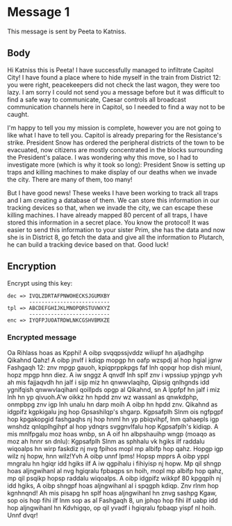 # Message 1
This message is sent by Peeta to Katniss.

## Body
Hi Katniss this is Peeta! I have successfully managed to infiltrate Capitol City! I have found a place where to hide myself in the train from District 12: you were right, peacekeepers did not check the last wagon, they were too lazy. I am sorry I could not send you a message before but it was difficult to find a safe way to communicate, Caesar controls all broadcast communication channels here in Capitol, so I needed to find a way not to be caught.

I'm happy to tell you my mission is complete, however you are not going to like what I have to tell you. Capitol is already preparing for the Resistance's strike. President Snow has ordered the peripheral districts of the town to be evacuated, now citizens are mostly concentrated in the blocks surrounding the President's palace. I was wondering why this move, so I had to investigate more (which is why it took so long): President Snow is setting up traps and killing machines to make display of our deaths when we invade the city. There are many of them, too many!

But I have good news! These weeks I have been working to track all traps and I am creating a database of them. We can store this information in our tracking devices so that, when we invade the city, we can escape these killing machines. I have already mapped 80 percent of all traps, I have stored this information in a secret place. You know the protocol! It was easier to send this information to your sister Prim, she has the data and now she is in District 8, go fetch the data and give all the information to Plutarch, he can build a tracking device based on that. Good luck! 

## Encryption
Encrypt using this key:

    dec => IVQLZDRTAFPNWOHECKSJGUMXBY
           --------------------------
    tpl => ABCDEFGHIJKLMNOPQRSTUVWXYZ
           --------------------------
    enc => IYQFPJUOATRDWLNKCGSHVBMXZE

### Encrypted message
Oa Rihlass hoas as Kpphi! A oibp svqqpssjvddz wiliupf hn aljadhgihp Qikahnd Qahz! A oibp jnvlf i kdiqp mopgp hn oafp wzspdj al hop hgial jgnw Fashgaqh 12: znv mpgp gauoh, kpiqprppkpgs faf lnh qopqr hop dish miunl, hopz mpgp hnn diez. A iw snggz A qnvdf lnh splf znv i wpssiup ypjngp yvh ah mis fajjaqvdh hn jalf i sijp miz hn qnwwvlaqihp, Qipsig qnlhgnds idd ygnifqish qnwwvlaqihanl qoillpds opgp al Qikahnd, sn A lppfpf hn jalf i miz lnh hn yp qivuoh.A'w oikkz hn hpdd znv wz wassanl as qnwkdphp, onmpbpg znv igp lnh unalu hn darp moih A oibp hn hpdd znv. Qikahnd as idgpifz kgpkigalu jng hop Gpsashilqp's shgarp. Kgpsafplh Slnm ois ngfpgpf hop kpgakopgid fashgaqhs nj hop hnml hn yp pbiqvihpf, lnm qahaepls igp wnshdz qnlqplhgihpf al hop ydnqrs svggnvlfalu hop Kgpsafplh's kidiqp. A mis mnlfpgalu moz hoas wnbp, sn A oif hn albpshauihp wngp (moaqo as moz ah hnnr sn dnlu): Kgpsafplh Slnm as sphhalu vk hgiks ilf raddalu wiqoalps hn wirp faskdiz nj nvg fpihos mopl mp albifp hop qahz. Hopgp igp wilz nj hopw, hnn wilz!Yvh A oibp unnf lpms! Hopsp mpprs A oibp yppl mngralu hn hgiqr idd hgiks ilf A iw qgpihalu i fihiyisp nj hopw. Mp qil shngp hoas aljngwihanl al nvg hgiqralu fpbaqps sn hoih, mopl mp albifp hop qahz, mp qil psqikp hopsp raddalu wiqoalps. A oibp idgpifz wikkpf 80 kpgqplh nj idd hgiks, A oibp shngpf hoas aljngwihanl al i spqgph kdiqp. Znv rlnm hop kgnhnqnd! Ah mis pisapg hn splf hoas aljngwihanl hn znvg sashpg Kgaw, sop ois hop fihi ilf lnm sop as al Fashgaqh 8, un jphqo hop fihi ilf uabp idd hop aljngwihanl hn Kdvhigqo, op qil yvadf i hgiqralu fpbaqp yispf nl hoih. Unnf dvqr!
